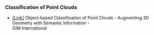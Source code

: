 ### Classification of Point Clouds

- [[Link]](https://www.gim-international.com/content/article/object-based-classification-of-point-clouds)
  Object-based Classification of Point Clouds - Augmenting 3D Geometry with Semantic Information - \
  GIM International 
